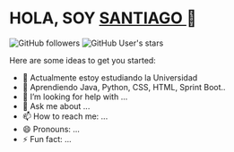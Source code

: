 <h1>HOLA, SOY <a href= "https://www.instagram.com/_jesus_laureano/"> SANTIAGO </a> 👋 </h1>



<img alt="GitHub followers" src="https://img.shields.io/github/followers/chago554">
<img alt="GitHub User's stars" src="https://img.shields.io/github/stars/chago554">


Here are some ideas to get you started:

- 🔭 Actualmente estoy estudiando la Universidad
- 🌱 Aprendiendo Java, Python, CSS, HTML, Sprint Boot..
- 🤔 I’m looking for help with ...
- 💬 Ask me about ...
- 📫 How to reach me: ...
- 😄 Pronouns: ...
- ⚡ Fun fact: ...

